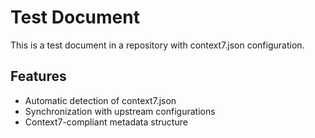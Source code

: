 # Test Document

This is a test document in a repository with context7.json configuration.

## Features

- Automatic detection of context7.json
- Synchronization with upstream configurations
- Context7-compliant metadata structure
